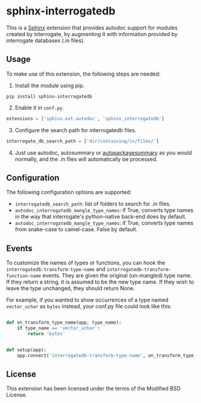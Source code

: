 sphinx-interrogatedb
====================

This is a [Sphinx](https://www.sphinx-doc.org/) extension that provides
autodoc support for modules created by interrogate, by augmenting it with
information provided by interrogate databases (.in files).

Usage
-----

To make use of this extension, the following steps are needed:

1. Install the module using pip.
```
pip install sphinx-interrogatedb
```
2. Enable it in `conf.py`.
```python
extensions = ['sphinx.ext.autodoc', 'sphinx_interrogatedb']
```
3. Configure the search path for interrogatedb files.
```python
interrogate_db_search_path = ['dir/containing/in/files/']
```
4. Just use autodoc, autosummary or [autopackagesummary](https://pypi.org/project/sphinx-autopackagesummary/)
as you would normally, and the .in files will automatically be processed.

Configuration
-------------

The following configuration options are supported:

* `interrogatedb_search_path`: list of folders to search for .in files.
* `autodoc_interrogatedb_mangle_type_names`: if True, converts type names in
  the way that interrogate's python-native back-end does by default.
* `autodoc_interrogatedb_mangle_type_names`: if True, converts type names from
  snake-case to camel-case.  False by default.

Events
------

To customize the names of types or functions, you can hook the
`interrogatedb-transform-type-name` and `interrogatedb-transform-function-name`
events.  They are given the original (un-mangled) type name.  If they return a
string, it is assumed to be the new type name.  If they wish to leave the type
unchanged, they should return None.

For example, if you wanted to show occurrences of a type named `vector_uchar`
as `bytes` instead, your conf.py file could look like this:

```python

def on_transform_type_name(app, type_name):
    if type_name == 'vector_uchar':
        return 'bytes'


def setup(app):
    app.connect('interrogatedb-transform-type-name', on_transform_type_name)
```

License
-------

This extension has been licensed under the terms of the Modified BSD License.
